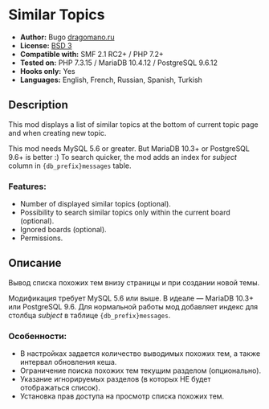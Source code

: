 # Similar Topics
* **Author:** Bugo [dragomano.ru](https://dragomano.ru/mods/similar-topics)
* **License:** [BSD 3](https://github.com/dragomano/Similar-Topics/blob/master/LICENSE)
* **Compatible with:** SMF 2.1 RC2+ / PHP 7.2+
* **Tested on:** PHP 7.3.15 / MariaDB 10.4.12 / PostgreSQL 9.6.12
* **Hooks only:** Yes
* **Languages:** English, French, Russian, Spanish, Turkish

## Description
This mod displays a list of similar topics at the bottom of current topic page and when creating new topic.

This mod needs MySQL 5.6 or greater. But MariaDB 10.3+ or PostgreSQL 9.6+ is better :)
To search quicker, the mod adds an index for _subject_ column in `{db_prefix}messages` table.

### Features:
* Number of displayed similar topics (optional).
* Possibility to search similar topics only within the current board (optional).
* Ignored boards (optional).
* Permissions.

## Описание
Вывод списка похожих тем внизу страницы и при создании новой темы.

Модификация требует MySQL 5.6 или выше. В идеале — MariaDB 10.3+ или PostgreSQL 9.6.
Для нормальной работы мод добавляет индекс для столбца _subject_ в таблице `{db_prefix}messages`.

### Особенности:
* В настройках задается количество выводимых похожих тем, а также интервал обновления кеша.
* Ограничение поиска похожих тем текущим разделом (опционально).
* Указание игнорируемых разделов (в которых НЕ будет отображаться список).
* Установка прав доступа на просмотр списка похожих тем.
